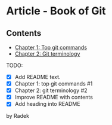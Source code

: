 # Article - Book of Git

## Contents

- [Chapter 1: Top git commands](Chapter-1.md)
- [Chapter 2: Git terminology](Chapter-2.md)

TODO: 
- [x] Add README text.
- [x] Chapter 1: top git commands #1
- [x] Chapter 2: git terminology #2
- [x] Improve README with contents
- [x] Add heading into README

by Radek